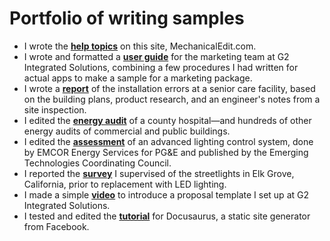 # Portfolio of writing&nbsp;samples

- I wrote the **[help topics](https://www.mechanicaledit.com/)** on this site, MechanicalEdit.com.
- I wrote and formatted a **[user guide](https://www.mechanicaledit.com/samples/Jay%20Martin%2C%20Sample%20User%20Guide%2C%20Demo%20App.pdf)** for the marketing team at G2 Integrated Solutions, combining a few procedures I&nbsp;had written for actual apps to make a sample for a marketing package.
- I wrote a **[report](https://www.mechanicaledit.com/samples/Jay%20Martin%2C%20Sample%20Report%2C%20Lighting%20Problems.pdf)** of the installation errors at a senior care facility, based on the building plans, product research, and an engineer's notes from a site inspection.
- I edited the **[energy audit](https://www.mechanicaledit.com/samples/Jay%20Martin%2C%20Sample%20Report%2C%20Energy%20Audit.pdf)** of a county hospital&mdash;and hundreds of other energy audits of commercial and public buildings.
- I edited the **[assessment](https://www.mechanicaledit.com/samples/ET12PGE1031%20ALCS%20in%20an%20Office%20Bldg.pdf)** of an advanced lighting control system, done by EMCOR Energy Services for PG&E and published by the Emerging Technologies Coordinating Council.
- I reported the **[survey](https://www.mechanicaledit.com/samples/Jay%20Martin%2C%20Sample%20Report%2C%20Streetlight%20Inventory.pdf)** I&nbsp;supervised of the streetlights in Elk Grove, California, prior to replacement with LED lighting.
- I made a simple **[video](https://www.mechanicaledit.com/samples/Jay%20Martin%2C%20Sample%20Video%2C%20Template%20Intro.mp4)** to introduce a proposal template I&nbsp;set&nbsp;up at G2 Integrated Solutions. 
- I tested and edited the **[tutorial](https://web.archive.org/web/20190806204143/https://docusaurus.io/docs/en/next/tutorial-setup)** for Docusaurus, a&nbsp;static site generator from Facebook.
